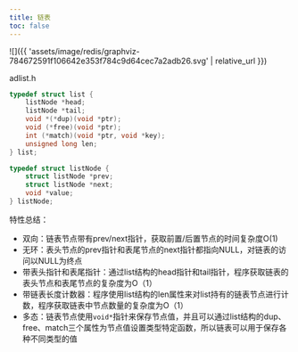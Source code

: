 ```yaml
---
title: 链表
toc: false
---
```


![]({{ 'assets/image/redis/graphviz-784672591f106642e353f784c9d64cec7a2adb26.svg' | relative_url }})

adlist.h
```c
typedef struct list {
    listNode *head;
    listNode *tail;
    void *(*dup)(void *ptr);
    void (*free)(void *ptr);
    int (*match)(void *ptr, void *key);
    unsigned long len;
} list;

typedef struct listNode {
    struct listNode *prev;
    struct listNode *next;
    void *value;
} listNode;
```
特性总结：
* 双向：链表节点带有prev/next指针，获取前置/后置节点的时间复杂度O(1)
* 无环：表头节点的prev指针和表尾节点的next指针都指向NULL，对链表的访问以NULL为终点
* 带表头指针和表尾指针：通过list结构的head指针和tail指针，程序获取链表的表头节点和表尾节点的复杂度为O（1）
* 带链表长度计数器：程序使用list结构的len属性来对list持有的链表节点进行计数，程序获取链表中节点数量的复杂度为O（1）
* 多态：链表节点使用`void*`指针来保存节点值，并且可以通过list结构的dup、free、match三个属性为节点值设置类型特定函数，所以链表可以用于保存各种不同类型的值
